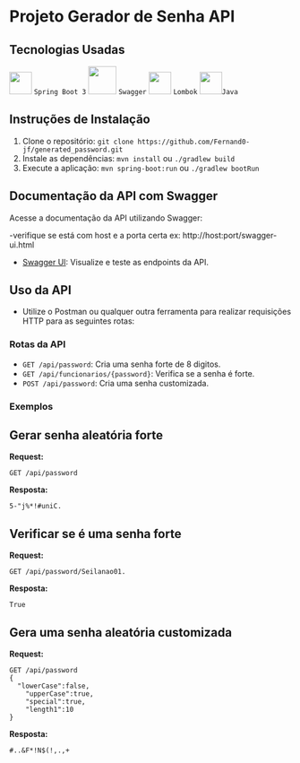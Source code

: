 # Projeto Gerador de Senha API

## Tecnologias Usadas
<img src="https://cdn.jsdelivr.net/gh/devicons/devicon/icons/spring/spring-original.svg" height="40" width="40"/>  `Spring Boot 3`
<img src="https://www.svgrepo.com/show/374111/swagger.svg" width="50" height="50">  `Swagger`
<img src="https://raw.githubusercontent.com/projectlombok/lombok/f3a4b1b4151a9dd1646f1b170c17f5f29903f45a/src/installer/lombok/installer/lombok.svg" width="40" height="40">  `Lombok`
<img src="https://cdn.jsdelivr.net/gh/devicons/devicon/icons/java/java-original.svg" width="40" height="40"/>`Java`
## Instruções de Instalação

1. Clone o repositório: `git clone https://github.com/Fernand0-jf/generated_password.git`
3. Instale as dependências: `mvn install` ou `./gradlew build`
4. Execute a aplicação: `mvn spring-boot:run` ou `./gradlew bootRun`


## Documentação da API com Swagger

Acesse a documentação da API utilizando Swagger:

-verifique se está com host e a porta certa ex: http://host:port/swagger-ui.html
- [Swagger UI](http://localhost:8080/swagger-ui.html): Visualize e teste as endpoints da API.

## Uso da API

- Utilize o Postman ou qualquer outra ferramenta para realizar requisições HTTP para as seguintes rotas:

### Rotas da API

- `GET /api/password`: Cria uma senha forte de 8 digitos.
- `GET /api/funcionarios/{password}`: Verifica se a senha é forte.
- `POST /api/password`: Cria uma senha customizada.

### Exemplos


## Gerar senha aleatória forte

**Request:**
```http
GET /api/password
```
**Resposta:**
```http
5-"j%*!#uniC.
```
## Verificar se é uma senha forte

**Request:**
```http
GET /api/password/Seilanao01.
```
**Resposta:**
```http
True
```
## Gera uma senha aleatória customizada

**Request:**
```http
GET /api/password
{
  "lowerCase":false,
	"upperCase":true,
	"special":true,
	"length1":10
}
```
**Resposta:**

```http
#..&F*!N$(!,.,+
```
